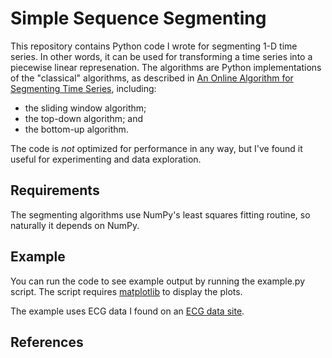 Simple Sequence Segmenting
==========================

This repository contains Python code I wrote for segmenting 1-D time series. In other words,
it can be used for transforming a time series into a piecewise linear represenation. 
The algorithms are Python implementations of the "classical" algorithms, as described in 
[An Online Algorithm for Segmenting Time Series][keogh], including:

- the sliding window algorithm;
- the top-down algorithm; and
- the bottom-up algorithm.

The code is *not* optimized for performance in any way, but I've found it useful for 
experimenting and data exploration.

Requirements
------------

The segmenting algorithms use NumPy's least squares fitting routine, so naturally it depends on NumPy.

Example
-------

You can run the code to see example output by running the example.py script. The script
requires [matplotlib][mpl] to display the plots.

The example uses ECG data I found on an [ECG data site][ecg].


References
----------

[keogh]: http://www.cs.ucr.edu/~eamonn/icdm-01.pdf
[numpy]: http://numpy.scipy.org
[mpl]: http://matplotlib.sourceforge.net
[ecg]: http://myweb.msoe.edu/~martynsc/signals/ecg/ecg.html
